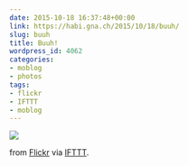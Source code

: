 ```yaml
---
date: 2015-10-18 16:37:48+00:00
link: https://habi.gna.ch/2015/10/18/buuh/
slug: buuh
title: Buuh!
wordpress_id: 4062
categories:
- moblog
- photos
tags:
- flickr
- IFTTT
- moblog
---
```


![](http://ift.tt/1Riq566)  

  

from [Flickr](http://flic.kr/p/zEb6qB) via [IFTTT](http://ift.tt/1c4nCfM).
